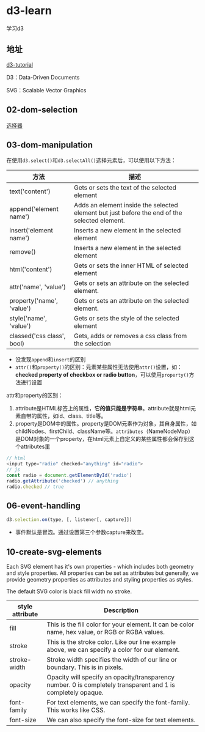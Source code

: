 # d3-learn
学习d3

## 地址

[d3-tutorial](https://www.tutorialsteacher.com/d3js)



D3：Data-Driven Documents

SVG：Scalable Vector Graphics


## 02-dom-selection
[选择器](https://www.w3.org/TR/selectors-3/)

## 03-dom-manipulation

在使用`d3.select()`和`d3.selectAll()`选择元素后，可以使用以下方法：

| 方法                       | 描述                                                         |
| -------------------------- | ------------------------------------------------------------ |
| text('content')            | Gets or sets the text of the selected element                |
| append('element name')     | Adds an element inside the selected element but just before the end of the selected element. |
| insert('element name')     | Inserts a new element in the selected element                |
| remove()                   | Inserts a new element in the selected element                |
| html('content')            | Gets or sets the inner HTML of selected element              |
| attr('name', 'value')      | Gets or sets an attribute on the selected element.           |
| property('name', 'value')  | Gets or sets an attribute on the selected element.           |
| style('name', 'value')     | Gets or sets the style of the selected element               |
| classed('css class', bool) | Gets, adds or removes a css class from the selection         |

- 没发现`append`和`insert`的区别
- `attr()`和`property()`的区别：元素某些属性无法使用`attr()`设置，如：**checked property of checkbox or radio button**，可以使用`property()`方法进行设置

attr和property的区别：

1. attribute是HTML标签上的属性，**它的值只能是字符串**。attribute就是html元素自带的属性，如id、class、title等。
2. property是DOM中的属性。property是DOM元素作为对象，其自身属性，如childNodes、firstChild、className等。`attributes`（NameNodeMap）是DOM对象的一个property，在html元素上自定义的某些属性都会保存到这个attributes里

```js
// html
<input type="radio" checked="anything" id="radio">
// js
const radio = document.getElementById('radio')
radio.getAttribute('checked') // anything
radio.checked // true
```



## 06-event-handling

```js
d3.selection.on(type, [, listener[, capture]])
```

- 事件默认是冒泡。通过设置第三个参数capture来改变。



## 10-create-svg-elements

Each SVG element has it's own properties - which includes both geometry and style properties. All properties can be set as attributes but generally, we provide geometry properties as attributes and styling properties as styles.

The default SVG color is black fill width no stroke.

| style attribute | Description                                                  |
| --------------- | ------------------------------------------------------------ |
| fill            | This is the fill color for your element. It can be color name, hex value, or RGB or RGBA values. |
| stroke          | This is the stroke color. Like our line example above, we can specify a color for our element. |
| stroke-width    | Stroke width specifies the width of our line or boundary. This is in pixels. |
| opacity         | Opacity will specify an opacity/transparency number. 0 is completely transparent and 1 is completely opaque. |
| font-family     | For text elements, we can specify the font-family. This works like CSS. |
| font-size       | We can also specify the font-size for text elements.         |

